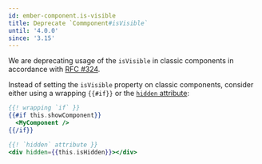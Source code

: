 ```yaml
---
id: ember-component.is-visible
title: Deprecate `Commponent#isVisible`
until: '4.0.0'
since: '3.15'
---
```


We are deprecating usage of the `isVisible` in classic components in accordance with [RFC #324](https://github.com/emberjs/rfcs/blob/master/text/0324-deprecate-component-isvisible.md).

Instead of setting the `isVisible` property on classic components, consider either using a wrapping `{{#if}}` or the [`hidden` attribute](https://developer.mozilla.org/en-US/docs/Web/HTML/Global_attributes/hidden):

```hbs
{{! wrapping `if` }}
{{#if this.showComponent}}
  <MyComponent />
{{/if}}

{{! `hidden` attribute }}
<div hidden={{this.isHidden}}></div>
```

